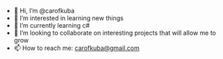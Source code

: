 - 👋 Hi, I’m @carofkuba
- 👀 I’m interested in learning new things
- 🌱 I’m currently learning c#
- 💞️ I’m looking to collaborate on interesting projects that will allow me to grow
- 📫 How to reach me: carofkuba@gmail.com

<!---
carofkuba/carofkuba is a ✨ special ✨ repository because its `README.md` (this file) appears on your GitHub profile.
You can click the Preview link to take a look at your changes.
--->
